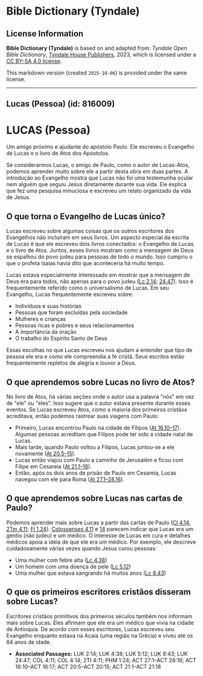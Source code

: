 # Bible Dictionary (Tyndale)

## License Information

**Bible Dictionary (Tyndale)** is based on and adapted from: _Tyndale Open Bible Dictionary_, [Tyndale House Publishers](https://tyndaleopenresources.com/), 2023, which is licensed under a [CC BY-SA 4.0 license](https://creativecommons.org/licenses/by-sa/4.0/legalcode.en).

This markdown version (created `2025-10-06`) is provided under the same license.



--------------------------------

## Lucas (Pessoa) (id: 816009)

LUCAS (Pessoa)
==============

Um amigo próximo e ajudante do apóstolo Paulo. Ele escreveu o Evangelho de Lucas e o livro de Atos dos Apóstolos.

Se considerarmos Lucas, o amigo de Paulo, como o autor de Lucas\-Atos, podemos aprender muito sobre ele a partir desta obra em duas partes. A introdução ao Evangelho mostra que Lucas não foi uma testemunha ocular nem alguém que seguiu Jesus diretamente durante sua vida. Ele explica que fez uma pesquisa minuciosa e escreveu um relato organizado da vida de Jesus.

O que torna o Evangelho de Lucas único?
---------------------------------------

Lucas escreveu sobre algumas coisas que os outros escritores dos Evangelhos não incluíram em seus livros. Um aspecto especial da escrita de Lucas é que ele escreveu dois livros conectados: o Evangelho de Lucas e o livro de Atos. Juntos, esses livros mostram como a mensagem de Deus se espalhou do povo judeu para pessoas de todo o mundo. Isso cumpriu o que o profeta Isaías havia dito que aconteceria há muito tempo.

Lucas estava especialmente interessado em mostrar que a mensagem de Deus era para todos, não apenas para o povo judeu ([Lc 2\.14](https://ref.ly/Luke2:14); [24\.47](https://ref.ly/Luke24:47)). Isso é frequentemente referido como o universalismo de Lucas. Em seu Evangelho, Lucas frequentemente escreveu sobre:

* Indivíduos e suas histórias
* Pessoas que foram excluídas pela sociedade
* Mulheres e crianças
* Pessoas ricas e pobres e seus relacionamentos
* A importância da oração
* O trabalho do Espírito Santo de Deus

Essas escolhas no que Lucas escreveu nos ajudam a entender que tipo de pessoa ele era e como ele compreendia a fé cristã. Seus escritos estão frequentemente repletos de alegria e louvor a Deus.

O que aprendemos sobre Lucas no livro de Atos?
----------------------------------------------

No livro de Atos, há várias seções onde o autor usa a palavra "nós" em vez de "ele" ou "eles". Isso sugere que o autor estava presente durante esses eventos. Se Lucas escreveu Atos, como a maioria dos primeiros cristãos acreditava, então podemos rastrear suas viagens com Paulo:

* Primeiro, Lucas encontrou Paulo na cidade de Filipos ([At 16\.10–17](https://ref.ly/Acts16:10-Acts16:17)). Algumas pessoas acreditam que Filipos pode ter sido a cidade natal de Lucas.
* Mais tarde, quando Paulo voltou a Filipos, Lucas juntou\-se a ele novamente ([At 20\.5–15](https://ref.ly/Acts20:5-Acts20:15)).
* Lucas então viajou com Paulo a caminho de Jerusalém e ficou com Filipe em Cesareia ([At 21\.1–18](https://ref.ly/Acts21:1-Acts21:18)).
* Então, após os dois anos de prisão de Paulo em Cesareia, Lucas navegou com ele para Roma ([At 27\.1–28\.16](https://ref.ly/Acts27:1-Acts28:16)).

O que aprendemos sobre Lucas nas cartas de Paulo?
-------------------------------------------------

Podemos aprender mais sobre Lucas a partir das cartas de Paulo ([Cl 4\.14](https://ref.ly/Col4:14); [2Tm 4\.11](https://ref.ly/2Tim4:11); [Fl 1\.24](https://ref.ly/Phlm1:24)). [Colossenses 4\.11](https://ref.ly/Col4:11) e [14](https://ref.ly/Col4:14) parecem indicar que Lucas era um gentio (não judeu) e um médico. O interesse de Lucas em cura e detalhes médicos apoia a ideia de que ele era um médico. Por exemplo, ele descreve cuidadosamente várias vezes quando Jesus curou pessoas:

* Uma mulher com febre alta ([Lc 4\.38](https://ref.ly/Luke4:38))
* Um homem com uma doença de pele ([Lc 5\.12](https://ref.ly/Luke5:12))
* Uma mulher que estava sangrando há muitos anos ([Lc 8\.43](https://ref.ly/Luke8:43))

O que os primeiros escritores cristãos disseram sobre Lucas?
------------------------------------------------------------

Escritores cristãos primitivos dos primeiros séculos também nos informam mais sobre Lucas. Eles afirmam que ele era um médico que vivia na cidade de Antioquia. De acordo com esses escritores, Lucas escreveu seu Evangelho enquanto estava na Acaia (uma região na Grécia) e viveu até os 84 anos de idade.

* **Associated Passages:** LUK 2:14; LUK 4:38; LUK 5:12; LUK 8:43; LUK 24:47; COL 4:11; COL 4:14; 2TI 4:11; PHM 1:24; ACT 27:1–ACT 28:16; ACT 16:10–ACT 16:17; ACT 20:5–ACT 20:15; ACT 21:1–ACT 21:18


